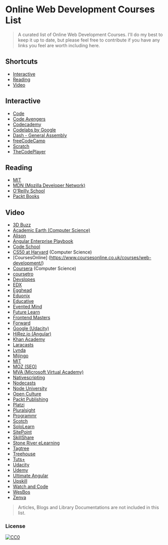 Online Web Development Courses List
====================

> A curated list of Online Web Development Courses. I'll do my best to keep it up to date, but please feel free to contribute if you have any links you feel are worth including here.

Shortcuts
-----------------
* [Interactive](#interactive)
* [Reading](#reading)
* [Video](#video)


## Interactive
* [Code](http://code.org/)
* [Code Avengers](https://www.codeavengers.com/)
* [Codecademy](http://www.codecademy.com/)
* [Codelabs by Google](https://codelabs.developers.google.com)
* [Dash - General Assembly](https://dash.generalassemb.ly)
* [freeCodeCamp](https://www.freecodecamp.org)
* [Scratch](https://scratch.mit.edu/)
* [TheCodePlayer](http://thecodeplayer.com/)

## Reading
* [MIT](http://ocw.mit.edu/courses/electrical-engineering-and-computer-science/)
* [MDN (Mozilla Developer Network)](https://developer.mozilla.org/en-US/)
* [O'Reilly School](http://www.oreillyschool.com/browse-by-subject)
* [Packt Books](https://www.packtpub.com/all-books)


## Video
* [3D Buzz](www.3dbuzz.com)
* [Academic Earth (Computer Science)](http://academicearth.org/computer-science/)
* [Alison](https://alison.com/learn/programming)
* [Angular Enterprise Playbook](http://angularplaybook.com)
* [Code School](http://www.codeschool.com/courses/)
* [CS50 at Harvard](https://cs50.harvard.edu/weeks) (Computer Science)
* [CoursesOnline] (https://www.coursesonline.co.uk/courses/web-development/) 
* [Coursera](https://www.coursera.org/browse/computer-science) (Computer Science)
* [coursetro](https://coursetro.com)
* [Devslopes](https://devslopes.com)
* [EDX](https://www.edx.org/course/subject/computer-science)
* [Egghead](http://egghead.io/)
* [Eduonix](https://www.eduonix.com/courses)
* [Educative](http://www.educative.io/)
* [Evented Mind](https://www.eventedmind.com/)
* [Future Learn](https://www.futurelearn.com/courses/categories/tech-and-coding-courses)
* [Frontend Masters](http://frontendmasters.com/)
* [Forward](https://forwardcourses.com/)
* [Google (Udacity)](http://www.udacity.com/google)
* [HiRez.io (Angular)](https://hirez.io/)
* [Khan Academy](http://www.khanacademy.org/computing)
* [Laracasts](https://laracasts.com/)
* [Lynda](http://www.lynda.com/)
* [Mijingo](https://mijingo.com)
* [MIT](http://ocw.mit.edu/courses/electrical-engineering-and-computer-science/)
* [MOZ (SEO)](https://moz.com/academy)
* [MVA (Microsoft Virtual Academy)](https://mva.microsoft.com/)
* [Nativescripting](http://nativescripting.com)
* [Nodecasts](http://nodecasts.io)
* [Node University](https://node.university/)
* [Open Culture](http://www.openculture.com/freeonlinecourses)
* [Packt Publishing](https://www.packtpub.com/)
* [Platzi](https://courses.platzi.com/)
* [Pluralsight](http://www.pluralsight.com/)
* [Programmr](http://www.programmr.com/)
* [Scotch](https://school.scotch.io/courses)
* [SoloLearn](http://www.sololearn.com/)
* [SitePoint](http://www.sitepoint.com/)
* [SkillShare](http://skillshare.com/)
* [Stone River eLearning](http://stoneriverelearning.com/)
* [Tagtree](http://tagtree.tv)
* [Treehouse](http://teamtreehouse.com)
* [Tuts+](http://tutsplus.com/courses)
* [Udacity](http://www.udacity.com/)
* [Udemy](http://www.udemy.com/)
* [Ultimate Angular](http://ultimateangular.com)
* [Upskill](http://upskillcourses.com/)
* [Watch and Code](https://watchandcode.com/)
* [WesBos](http://wesbos.com/courses/)
* [Zenva](https://academy.zenva.com)

> Articles, Blogs and Library Documentations are not included in this list.

### License
[![CC0](http://i.creativecommons.org/p/zero/1.0/88x31.png)](http://creativecommons.org/publicdomain/zero/1.0/)


